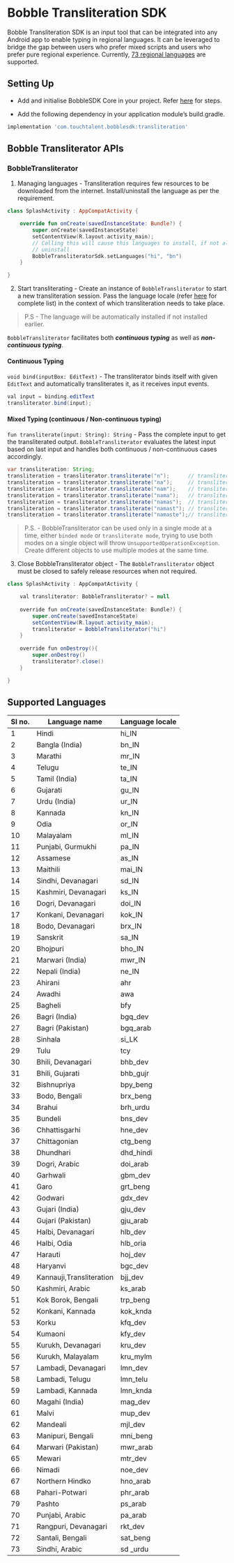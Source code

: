 
# Bobble Transliteration SDK

Bobble Transliteration SDK is an input tool that can be integrated into any Android app to enable typing in regional languages. It can be leveraged to bridge the gap between users who prefer mixed scripts and users who prefer pure regional experience. Currently, [73 regional languages](#supported_languages) are supported.

## <a name="setting_up"></a>Setting Up

- Add and initialise BobbleSDK Core in your project. Refer [here](Readme.md#setup) for steps.

- Add the following dependency in your application module’s build.gradle.
```groovy
implementation 'com.touchtalent.bobblesdk:transliteration'
```

## <a name="apis"></a>Bobble Transliterator APIs

### BobbleTransliterator

1. Managing languages - Transliteration requires few resources to be downloaded from the internet. Install/uninstall the language as per the requirement. 
```kotlin
class SplashActivity : AppCompatActivity {

    override fun onCreate(savedInstanceState: Bundle?) {
        super.onCreate(savedInstanceState)
        setContentView(R.layout.activity_main);
        // Calling this will cause this languages to install, if not already present and others to 
        // uninstall
        BobbleTransliteratorSdk.setLanguages("hi", "bn")
    }

}

```

2. Start transliterating -
Create an instance of ```BobbleTransliterator``` to start a new transliteration session. Pass the language locale (refer [here](#supported_languages) for complete list) in the context of which transliteration needs to take place.

>P.S - The language will be automatically installed if not installed earlier.

 ```BobbleTransliterator``` facilitates both <b><i>continuous typing</i></b> as well as <b><i>non-continuous typing</i></b>.

#### Continuous Typing
```void bind(inputBox: EditText)``` - The transliterator binds itself with given ```EditText``` and automatically transliterates it, as it receives input events.
```java
val input = binding.editText
transliterator.bind(input);
```

#### Mixed Typing (continuous / Non-continuous typing)
```fun transliterate(input: String): String``` - Pass the complete input to get the transliterated output. ```BobbleTransliterator``` evaluates the latest input based on last input and handles both continuous / non-continuous cases accordingly. 
```java
var transliteration: String;
transliteration = transliterator.transliterate("n");      // transliteration = "न"
transliteration = transliterator.transliterate("na");     // transliteration = "ना"
transliteration = transliterator.transliterate("nam");    // transliteration = "नम"
transliteration = transliterator.transliterate("nama");   // transliteration = "नामा"
transliteration = transliterator.transliterate("namas");  // transliteration = "नमस"
transliteration = transliterator.transliterate("namast"); // transliteration = "नमस्त"
transliteration = transliterator.transliterate("namaste");// transliteration = "नमस्ते" 
```

>P.S. - BobbleTransliterator can be used only in a single mode at a time, either ```binded mode``` or ```transliterate mode```, trying to use both modes on a single object will throw ```UnsupportedOperationException```. Create different objects to use multiple modes at the same time.

3. Close BobbleTransliterator object -
The ```BobbleTransliterator``` object must be closed to safely release resources when not required.

```java
class SplashActivity : AppCompatActivity {

    val transliterator: BobbleTransliterator? = null
    
    override fun onCreate(savedInstanceState: Bundle?) {
        super.onCreate(savedInstanceState)
        setContentView(R.layout.activity_main);
        transliterator = BobbleTransliterator("hi")
    }
    
    override fun onDestroy(){
        super.onDestroy()
        transliterator?.close()
    }

}

```
## <a name="supported_languages"></a>Supported Languages
|Sl no.| Language name | Language locale |
|---| ------------- | ---------- |
|1|Hindi                | hi_IN         |
|2|Bangla (India)       | bn_IN         |
|3|Marathi              | mr_IN         |
|4|Telugu               | te_IN         |
|5|Tamil (India)        | ta_IN         |
|6|Gujarati             | gu_IN         |
|7|Urdu (India)         | ur_IN         |
|8|Kannada              | kn_IN         |
|9|Odia                 | or_IN         |
|10| Malayalam            | ml_IN         |
|11| Punjabi, Gurmukhi    | pa_IN         |
|12| Assamese             | as_IN         |
|13| Maithili             | mai_IN   |
|14| Sindhi, Devanagari   | sd_IN    |
|15| Kashmiri, Devanagari | ks_IN    |
|16| Dogri, Devanagari    | doi_IN       |
|17| Konkani, Devanagari  | kok_IN   |
|18| Bodo, Devanagari     | brx_IN   |
|19| Sanskrit             | sa_IN         |
|20| Bhojpuri             | bho_IN   |
|21| Marwari (India)      | mwr_IN   |
|22| Nepali (India)       | ne_IN         |
|23| Ahirani              | ahr        |
|24| Awadhi               | awa        |
|25| Bagheli              | bfy        |
|26| Bagri (India)        | bgq\_dev   |
|27| Bagri (Pakistan)     | bgq\_arab  |
|28| Sinhala              | si_LK         |
|29| Tulu                 | tcy        |
|30| Bhili, Devanagari    | bhb\_dev   |
|31| Bhili, Gujarati      | bhb\_gujr  |
|32| Bishnupriya          | bpy\_beng  |
|33| Bodo, Bengali        | brx\_beng  |
|34| Brahui               | brh\_urdu  |
|35| Bundeli              | bns\_dev   |
|36| Chhattisgarhi        | hne\_dev   |
|37| Chittagonian         | ctg\_beng  |
|38| Dhundhari            | dhd\_hindi |
|39| Dogri, Arabic        | doi\_arab  |
|40| Garhwali             | gbm\_dev   |
|41| Garo                 | grt\_beng  |
|42| Godwari              | gdx\_dev   |
|43| Gujari (India)       | gju\_dev   |
|44| Gujari (Pakistan)    | gju\_arab  |
|45| Halbi, Devanagari    | hlb\_dev   |
|46| Halbi, Odia          | hlb\_oria  |
|47| Harauti              | hoj\_dev   |
|48| Haryanvi             | bgc\_dev   |
|49| Kannauji,Transliteration              | bjj\_dev   ||
|50| Kashmiri, Arabic     | ks\_arab   |
|51| Kok Borok, Bengali   | trp\_beng  |
|52| Konkani, Kannada     | kok\_knda  |
|53| Korku                | kfq\_dev   |
|54| Kumaoni              | kfy\_dev   |
|55| Kurukh, Devanagari   | kru\_dev   |
|56| Kurukh, Malayalam    | kru\_mylm  |
|57| Lambadi, Devanagari  | lmn\_dev   |
|58| Lambadi, Telugu      | lmn\_telu  |
|59| Lambadi, Kannada     | lmn\_knda  |
|60| Magahi (India)       | mag\_dev   |
|61| Malvi                | mup\_dev   |
|62| Mandeali             | mjl\_dev   |
|63| Manipuri, Bengali    | mni\_beng  |
|64| Marwari (Pakistan)   | mwr\_arab  |
|65| Mewari               | mtr\_dev   |
|66| Nimadi               | noe\_dev   |
|67| Northern Hindko      | hno\_arab  |
|68| Pahari-Potwari       | phr\_arab  |
|79| Pashto               | ps\_arab   |
|70| Punjabi, Arabic      | pa\_arab   |
|71| Rangpuri, Devanagari | rkt\_dev   |
|72| Santali, Bengali     | sat\_beng  |
|73| Sindhi, Arabic       | sd \_urdu  |
